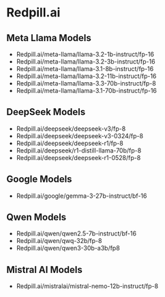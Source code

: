 # Redpill.ai

## Meta Llama Models

- Redpill.ai/meta-llama/llama-3.2-1b-instruct/fp-16
- Redpill.ai/meta-llama/llama-3.2-3b-instruct/fp-16
- Redpill.ai/meta-llama/llama-3.1-8b-instruct/fp-16
- Redpill.ai/meta-llama/llama-3.2-11b-instruct/fp-16
- Redpill.ai/meta-llama/llama-3.3-70b-instruct/fp-8
- Redpill.ai/meta-llama/llama-3.1-70b-instruct/fp-16

## DeepSeek Models

- Redpill.ai/deepseek/deepseek-v3/fp-8
- Redpill.ai/deepseek/deepseek-v3-0324/fp-8
- Redpill.ai/deepseek/deepseek-r1/fp-8
- Redpill.ai/deepseek/r1-distill-llama-70b/fp-8
- Redpill.ai/deepseek/deepseek-r1-0528/fp-8

## Google Models

- Redpill.ai/google/gemma-3-27b-instruct/bf-16

## Qwen Models

- Redpill.ai/qwen/qwen2.5-7b-instruct/bf-16
- Redpill.ai/qwen/qwq-32b/fp-8
- Redpill.ai/qwen/qwen3-30b-a3b/fp8

## Mistral AI Models

- Redpill.ai/mistralai/mistral-nemo-12b-instruct/fp-8

